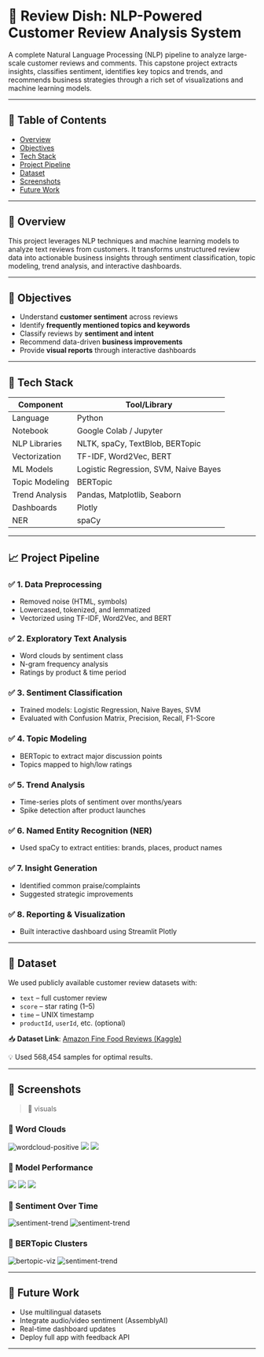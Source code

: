 
# 🧠 Review Dish: NLP-Powered Customer Review Analysis System

A complete Natural Language Processing (NLP) pipeline to analyze large-scale customer reviews and comments. This capstone project extracts insights, classifies sentiment, identifies key topics and trends, and recommends business strategies through a rich set of visualizations and machine learning models.

---

## 📌 Table of Contents

- [Overview](#overview)
- [Objectives](#objectives)
- [Tech Stack](#tech-stack)
- [Project Pipeline](#project-pipeline)
- [Dataset](#dataset)
- [Screenshots](#screenshots)
- [Future Work](#future-work)

---

## 📖 Overview

This project leverages NLP techniques and machine learning models to analyze text reviews from customers. It transforms unstructured review data into actionable business insights through sentiment classification, topic modeling, trend analysis, and interactive dashboards.

---

## 🎯 Objectives

- Understand **customer sentiment** across reviews
- Identify **frequently mentioned topics and keywords**
- Classify reviews by **sentiment and intent**
- Recommend data-driven **business improvements**
- Provide **visual reports** through interactive dashboards

---

## 🧰 Tech Stack

| Component          | Tool/Library                   |
|-------------------|--------------------------------|
| Language           | Python                         |
| Notebook           | Google Colab / Jupyter         |
| NLP Libraries      | NLTK, spaCy, TextBlob, BERTopic|
| Vectorization      | TF-IDF, Word2Vec, BERT         |
| ML Models          | Logistic Regression, SVM, Naive Bayes |
| Topic Modeling     | BERTopic                  |
| Trend Analysis     | Pandas, Matplotlib, Seaborn    |
| Dashboards         | Plotly              |
| NER                | spaCy                          |

---

## 📈 Project Pipeline

### ✅ 1. Data Preprocessing

- Removed noise (HTML, symbols)
- Lowercased, tokenized, and lemmatized
- Vectorized using TF-IDF, Word2Vec, and BERT

### ✅ 2. Exploratory Text Analysis

- Word clouds by sentiment class  
- N-gram frequency analysis  
- Ratings by product & time period

### ✅ 3. Sentiment Classification

- Trained models: Logistic Regression, Naive Bayes, SVM  
- Evaluated with Confusion Matrix, Precision, Recall, F1-Score

### ✅ 4. Topic Modeling

- BERTopic to extract major discussion points  
- Topics mapped to high/low ratings  

### ✅ 5. Trend Analysis

- Time-series plots of sentiment over months/years  
- Spike detection after product launches

### ✅ 6. Named Entity Recognition (NER)

- Used spaCy to extract entities: brands, places, product names

### ✅ 7. Insight Generation

- Identified common praise/complaints  
- Suggested strategic improvements

### ✅ 8. Reporting & Visualization

- Built interactive dashboard using Streamlit Plotly  

---

## 📂 Dataset

We used publicly available customer review datasets with:

- `text` – full customer review  
- `score` – star rating (1–5)  
- `time` – UNIX timestamp  
- `productId`, `userId`, etc. (optional)

📥 **Dataset Link**: [Amazon Fine Food Reviews (Kaggle)](https://www.kaggle.com/datasets/snap/amazon-fine-food-reviews)

💡 Used 568,454 samples for optimal results.

---

## 📸 Screenshots

> 📌 visuals

### 🔹 Word Clouds

![wordcloud-positive](images/p%20wc%20.png)
![](images/n%20wc%20.png)
![](images/ne%20wc%20.png)

### 🔹 Model Performance

![](images/l%20reg.png)
![](images/nb.png)
![](images/svm.png)

### 🔹 Sentiment Over Time

![sentiment-trend](images/S%20over%20time.png)
![sentiment-trend](images/S%20share%20over%20time.png)

### 🔹 BERTopic Clusters

![bertopic-viz](images/Btopic%20distance%20map.png)
![sentiment-trend](images/sentiment%20per%20topic.png)

---


## 🔭 Future Work

- Use multilingual datasets
- Integrate audio/video sentiment (AssemblyAI)
- Real-time dashboard updates
- Deploy full app with feedback API

---




